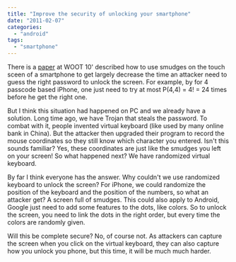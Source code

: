 ```yaml
---
title: "Improve the security of unlocking your smartphone"
date: "2011-02-07"
categories: 
  - "android"
tags: 
  - "smartphone"
---
```


There is a [paper](https://www.usenix.org/events/woot10/tech/techAbstracts.html#Aviv) at WOOT 10' described how to use smudges on the touch sceen of a smartphone to get largely decrease the time an attacker need to guess the right password to unlock the screen. For example, by for 4 passcode based iPhone, one just need to try at most P(4,4) = 4! = 24 times before he get the right one.  
  
But I think this situation had happened on PC and we already have a solution. Long time ago, we have Trojan that steals the password. To combat with it, people invented virtual keyboard (like used by many online bank in China). But the attacker then upgraded their program to record the mouse coordinates so they still know which character you entered. Isn't this sounds familiar? Yes, these coordinates are just like the smudges you left on your screen! So what happened next? We have randomized virtual keyboard.  
  
By far I think everyone has the answer. Why couldn't we use randomized keyboard to unlock the screen? For iPhone, we could randomize the position of the keyboard and the position of the numbers, so what an attacker get? A screen full of smudges. This could also apply to Android, Google just need to add some features to the dots, like colors. So to unlock the screen, you need to link the dots in the right order, but every time the colors are randomly given.  
  
Will this be complete secure? No, of course not. As attackers can capture the screen when you click on the virtual keyboard, they can also capture how you unlock you phone, but this time, it will be much much harder.
